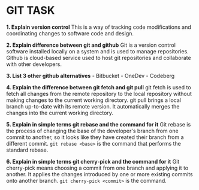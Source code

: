 # GIT TASK

**1.	Explain version control**
	This is a way of tracking code modifications and coordinating changes to software code and design.

**2.  Explain difference between git and github**
	Git is a version control software installed locally on a system and is used to manage repositories.
	Github is cloud-based service used to host git repositories and collaborate with other developers.

**3.	List 3 other github alternatives**
	- Bitbucket
	- OneDev
	- Codeberg
 
**4.	Explain the difference between git fetch and git pull**
	git fetch is used to fetch all changes from the remote repository to the local repository without making changes to the current working directory.
	git pull brings a local branch up-to-date with its remote version. It automatically merges the changes into the current working directory.

**5.	Explain in simple terms git rebase and the command for it**
	Git rebase is the process of changing the base of the developer's branch from one commit to another, so it looks like they have created their branch from a different commit.
	`git rebase <base>` is the command that performs the standard rebase.

**6.	Explain in simple terms git cherry-pick and the command for it**
	Git cherry-pick means choosing a commit from one branch and applying it to another. It applies the changes introduced by one or more existing commits onto another branch.
	`git cherry-pick <commit>` is the command.
